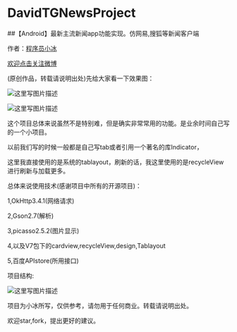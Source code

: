 # DavidTGNewsProject

##【Android】最新主流新闻app功能实现。仿网易,搜狐等新闻客户端

作者：[程序员小冰](http://blog.csdn.net/qq_21376985)  

[欢迎点击关注微博](http://weibo.com/mcxiaobing)

(原创作品，转载请说明出处)先给大家看一下效果图： 

![这里写图片描述](http://img.blog.csdn.net/20161026111546696)

![这里写图片描述](http://img.blog.csdn.net/20161026104303501)

这个项目总体来说虽然不是特别难，但是确实非常常用的功能。是业余时间自己写的一个小项目。

以前我们写的时候一般都是自己写tab或者引用一个著名的库Indicator，

这里我直接使用的是系统的tablayout，刷新的话，我这里使用的是recycleView进行刷新与加载更多。

总体来说使用技术(感谢项目中所有的开源项目)：

1,OkHttp3.4.1(网络请求)

2,Gson2.7(解析)

3,picasso2.5.2(图片显示)

4,以及V7包下的cardview,recycleView,design,Tablayout

5,百度APIstore(所用接口)

项目结构:

![这里写图片描述](http://img.blog.csdn.net/20161026111112762)

项目为小冰所写，仅供参考，请勿用于任何商业。转载请说明出处。

欢迎star,fork，提出更好的建议。
